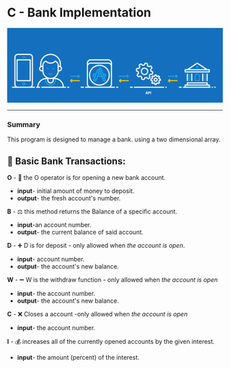 # C - Bank Implementation
![Alt text](WikiPictures/bankgif.gif)

- - - -
  ### Summary  
This program is designed to manage a bank. using a two dimensional array.
## :money_with_wings: Basic Bank Transactions:
**O** - :open_file_folder: the O operator is for opening a new bank account.

* **input**- initial amount of money to deposit.
*  **output**- the fresh account's number.

**B** - :balance_scale: this method returns the Balance of a specific account.

* **input**-an account number.
* **output**- the current balance of said account.


**D** - :heavy_plus_sign: D is for deposit - only allowed when *the account is open*.
* **input**- account number.
* **output**- the account's new balance.

**W** - :heavy_minus_sign: W is the withdraw function - only allowed when *the account is open*
* **input**- the account number.
* **output**- the account's new balance.

**C** - :x: Closes a account -only allowed when *the account is open*
* **input**- the account number.

**I** - :moneybag: increases all of the currently opened accounts by the given interest.
* **input**- the amount (percent) of the interest.




